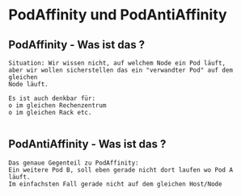 # PodAffinity und PodAntiAffinity 

## PodAffinity - Was ist das ? 

```
Situation: Wir wissen nicht, auf welchem Node ein Pod läuft,
aber wir wollen sicherstellen das ein "verwandter Pod" auf dem gleichen
Node läuft.

Es ist auch denkbar für:
o im gleichen Rechenzentrum 
o im gleichen Rack etc.


```

## PodAntiAffinity - Was ist das ? 

```
Das genaue Gegenteil zu PodAffinity:
Ein weitere Pod B, soll eben gerade nicht dort laufen wo Pod A 
läuft.
Im einfachsten Fall gerade nicht auf dem gleichen Host/Node 
```
